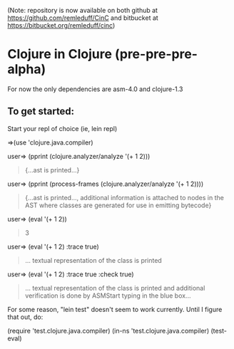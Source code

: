 (Note: repository is now available on both github at https://github.com/remleduff/CinC and bitbucket at https://bitbucket.org/remleduff/cinc)

Clojure in Clojure (pre-pre-pre-alpha)
======================================

For now the only dependencies are asm-4.0 and clojure-1.3

To get started:
---------------

Start your repl of choice (ie, lein repl)

=>(use 'clojure.java.compiler)

user=> (pprint (clojure.analyzer/analyze '(+ 1 2)))  
> {...ast is printed...}

user=> (pprint (process-frames (clojure.analyzer/analyze '(+ 1 2))))  
>{...ast is printed..., additional information is attached to nodes in the AST where classes are generated for use in emitting bytecode}

user=> (eval '(+ 1 2))  
>3

user=> (eval '(+ 1 2) :trace true)  
>... textual representation of the class is printed

user=> (eval '(+ 1 2) :trace true :check true)  
>... textual representation of the class is printed and additional verification is done by ASMStart typing in the blue box...

For some reason, "lein test" doesn't seem to work currently. Until I figure that out, do:

(require 'test.clojure.java.compiler)
(in-ns 'test.clojure.java.compiler)
(test-eval)

